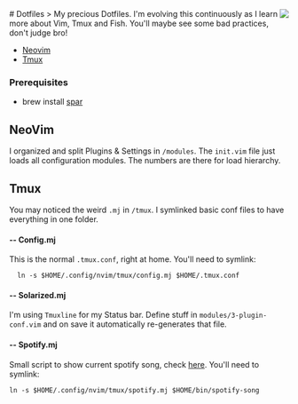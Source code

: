 <img src="http://i.imgur.com/MGJ4Xg7t.png" align="right" />
# Dotfiles
> My precious Dotfiles. I'm evolving this continuously as I learn more about Vim, Tmux and Fish. You'll maybe see some bad practices, don't judge bro!

- [Neovim](#neovim)
- [Tmux](#tmux)

### Prerequisites

- brew install [spar](https://github.com/holman/spark)


## NeoVim

I organized and split Plugins & Settings in `/modules`.
The `init.vim` file just loads all configuration modules.
The numbers are there for load hierarchy.

## Tmux

You may noticed the weird `.mj` in `/tmux`. I symlinked basic conf files
to have everything in one folder.

#### -- Config.mj

This is the normal `.tmux.conf`, right at home. You'll need to symlink:

```
  ln -s $HOME/.config/nvim/tmux/config.mj $HOME/.tmux.conf
```

#### -- Solarized.mj

I'm using `Tmuxline` for my Status bar. Define stuff in `modules/3-plugin-conf.vim`
and on save it automatically re-generates that file.

#### -- Spotify.mj

Small script to show current spotify song, check [here](tmux/spotify.mj). You'll need to symlink:

```
ln -s $HOME/.config/nvim/tmux/spotify.mj $HOME/bin/spotify-song
```

